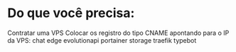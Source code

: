 # Do que você precisa:

Contratar uma VPS
Colocar os registro do tipo CNAME apontando para o IP da VPS:
chat
edge
evolutionapi
portainer
storage
traefik
typebot